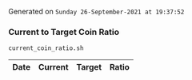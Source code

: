 Generated on `Sunday 26-September-2021 at 19:37:52`

### Current to Target Coin Ratio
`current_coin_ratio.sh`

Date|Current|Target|Ratio
---|---|---|---
